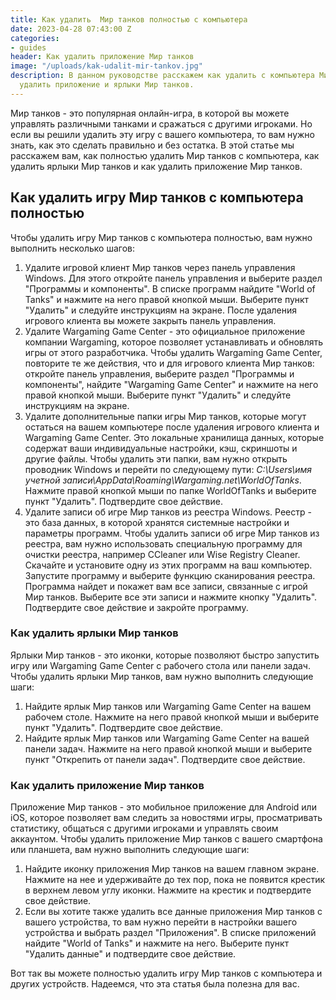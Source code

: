 ```yaml
---
title: Как удалить  Мир танков полностью с компьютера
date: 2023-04-28 07:43:00 Z
categories:
- guides
header: Как удалить приложение Мир танков
image: "/uploads/kak-udalit-mir-tankov.jpg"
description: В данном руководстве расскажем как удалить с компьютера Мир танков полностью,
  удалить приложение и ярлыки Мир танков.
---
```


Мир танков - это популярная онлайн-игра, в которой вы можете управлять различными танками и сражаться с другими игроками. Но если вы решили удалить эту игру с вашего компьютера, то вам нужно знать, как это сделать правильно и без остатка. В этой статье мы расскажем вам, как полностью удалить Мир танков с компьютера, как удалить ярлыки Мир танков и как удалить приложение Мир танков.

Как удалить игру Мир танков с компьютера полностью
--------------------------------------------------

Чтобы удалить игру Мир танков с компьютера полностью, вам нужно выполнить несколько шагов:

1.  Удалите игровой клиент Мир танков через панель управления Windows. Для этого откройте панель управления и выберите раздел "Программы и компоненты". В списке программ найдите "World of Tanks" и нажмите на него правой кнопкой мыши. Выберите пункт "Удалить" и следуйте инструкциям на экране. После удаления игрового клиента вы можете закрыть панель управления.
2.  Удалите Wargaming Game Center - это официальное приложение компании Wargaming, которое позволяет устанавливать и обновлять игры от этого разработчика. Чтобы удалить Wargaming Game Center, повторите те же действия, что и для игрового клиента Мир танков: откройте панель управления, выберите раздел "Программы и компоненты", найдите "Wargaming Game Center" и нажмите на него правой кнопкой мыши. Выберите пункт "Удалить" и следуйте инструкциям на экране.
3.  Удалите дополнительные папки игры Мир танков, которые могут остаться на вашем компьютере после удаления игрового клиента и Wargaming Game Center. Это локальные хранилища данных, которые содержат ваши индивидуальные настройки, кэш, скриншоты и другие файлы. Чтобы удалить эти папки, вам нужно открыть проводник Windows и перейти по следующему пути: _C:\\Users\\имя учетной записи\\AppData\\Roaming\\Wargaming.net\\WorldOfTanks_. Нажмите правой кнопкой мыши по папке WorldOfTanks и выберите пункт "Удалить". Подтвердите свое действие.
4.  Удалите записи об игре Мир танков из реестра Windows. Реестр - это база данных, в которой хранятся системные настройки и параметры программ. Чтобы удалить записи об игре Мир танков из реестра, вам нужно использовать специальную программу для очистки реестра, например CCleaner или Wise Registry Cleaner. Скачайте и установите одну из этих программ на ваш компьютер. Запустите программу и выберите функцию сканирования реестра. Программа найдет и покажет вам все записи, связанные с игрой Мир танков. Выберите все эти записи и нажмите кнопку "Удалить". Подтвердите свое действие и закройте программу.

<!-- Yandex.RTB R-A-1959236-6 -->
<div id="yandex_rtb_R-A-1959236-6"></div>
<script>window.yaContextCb.push(()=>{
  Ya.Context.AdvManager.render({
    renderTo: 'yandex_rtb_R-A-1959236-6',
    blockId: 'R-A-1959236-6'
  })
})</script>

### Как удалить ярлыки Мир танков

Ярлыки Мир танков - это иконки, которые позволяют быстро запустить игру или Wargaming Game Center с рабочего стола или панели задач. Чтобы удалить ярлыки Мир танков, вам нужно выполнить следующие шаги:

1.  Найдите ярлык Мир танков или Wargaming Game Center на вашем рабочем столе. Нажмите на него правой кнопкой мыши и выберите пункт "Удалить". Подтвердите свое действие.
2.  Найдите ярлык Мир танков или Wargaming Game Center на вашей панели задач. Нажмите на него правой кнопкой мыши и выберите пункт "Открепить от панели задач". Подтвердите свое действие.

### Как удалить приложение Мир танков

Приложение Мир танков - это мобильное приложение для Android или iOS, которое позволяет вам следить за новостями игры, просматривать статистику, общаться с другими игроками и управлять своим аккаунтом. Чтобы удалить приложение Мир танков с вашего смартфона или планшета, вам нужно выполнить следующие шаги:

1.  Найдите иконку приложения Мир танков на вашем главном экране. Нажмите на нее и удерживайте до тех пор, пока не появится крестик в верхнем левом углу иконки. Нажмите на крестик и подтвердите свое действие.
2.  Если вы хотите также удалить все данные приложения Мир танков с вашего устройства, то вам нужно перейти в настройки вашего устройства и выбрать раздел "Приложения". В списке приложений найдите "World of Tanks" и нажмите на него. Выберите пункт "Удалить данные" и подтвердите свое действие.

Вот так вы можете полностью удалить игру Мир танков с компьютера и других устройств. Надеемся, что эта статья была полезна для вас.